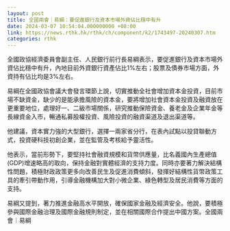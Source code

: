 ```yaml
---
layout: post
title: 全國兩會｜易綱：要促進銀行及資本市場外資佔比穩中有升
date: 2024-03-07 10:54:04.000000000 +08:00
link: https://news.rthk.hk/rthk/ch/component/k2/1743497-20240307.htm
categories: rthk
---
```


全國政協經濟委員會副主任、人民銀行前行長易綱表示，要促進銀行及資本市場外資佔比穩中有升，內地目前外資銀行資產佔比1%左右；股票及債券市場方面，外資持有佔比均是3%左右。

易綱在全國政協會議大會發言環節上說，切實推動全社會增加資本金投資，目前市場不缺資金，缺少的是能承擔風險的資本金，要將增加社會資本金投資及融資放在更重要地位，處理好一、二級市場關係，研究推動保險資金、養老金及企業年金等長線資金入市，暢通私募股權投資、風險投資的融資渠道及退出渠道等。

他建議，資本實力強的大型銀行，選擇一兩家省分行，在表內試點以投貸聯動方式，投資硬科技初創企業，並在監管及考核給予靈活性。

他表示，當前形勢下，要堅持社會融資規模和貨幣供應量，比名義國內生產總值(GDP)增速略高的取向，保持金融對實體經濟的支持力度。同時亦要著力解決結構性問題，積極財政政策更多向改善民生及促進消費傾斜，發揮好結構性貨幣政策工具的牽引帶動作用，引導金融機構加大對小微企業、綠色轉型及居民消費等方面的支持。

易綱又提到，著力推進金融高水平開放，確保國家金融及經濟安全。他說，要積極參與國際金融治理及國際金融規則制定，並在相關國際合作提出中國方案。全國兩會｜易綱
